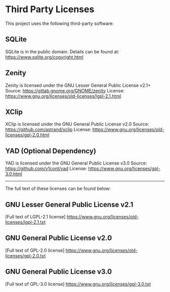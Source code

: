 # Third Party Licenses

This project uses the following third-party software:

## SQLite
SQLite is in the public domain. Details can be found at:
https://www.sqlite.org/copyright.html

## Zenity
Zenity is licensed under the GNU Lesser General Public License v2.1+
Source: https://gitlab.gnome.org/GNOME/zenity
License: https://www.gnu.org/licenses/old-licenses/lgpl-2.1.html

## XClip
XClip is licensed under the GNU General Public License v2.0
Source: https://github.com/astrand/xclip
License: https://www.gnu.org/licenses/old-licenses/gpl-2.0.html

## YAD (Optional Dependency)
YAD is licensed under the GNU General Public License v3.0
Source: https://github.com/v1cont/yad
License: https://www.gnu.org/licenses/gpl-3.0.html

---

The full text of these licenses can be found below:

## GNU Lesser General Public License v2.1
[Full text of LGPL-2.1 license]
https://www.gnu.org/licenses/old-licenses/lgpl-2.1.txt

## GNU General Public License v2.0
[Full text of GPL-2.0 license]
https://www.gnu.org/licenses/old-licenses/gpl-2.0.txt

## GNU General Public License v3.0
[Full text of GPL-3.0 license]
https://www.gnu.org/licenses/gpl-3.0.txt 